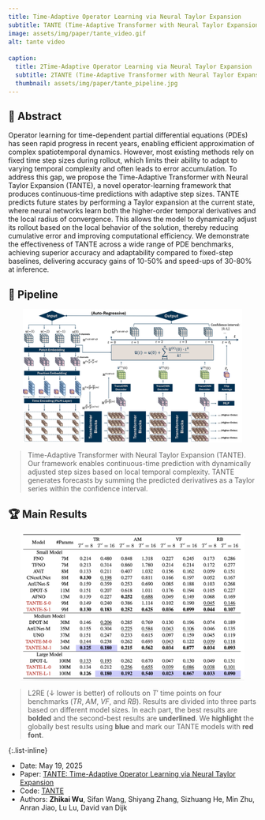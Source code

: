 ```yaml
---
title: Time-Adaptive Operator Learning via Neural Taylor Expansion
subtitle: TANTE (Time-Adaptive Transformer with Neural Taylor Expansion) is a new operator-learning framework for time-dependent PDEs that uses **neural Taylor expansion** to make accurate, **continuous-time** predictions with **adaptive step sizes**, improving both accuracy and efficiency over fixed-step methods.
image: assets/img/paper/tante_video.gif
alt: tante video

caption:
  title: 2Time-Adaptive Operator Learning via Neural Taylor Expansion
  subtitle: 2TANTE (Time-Adaptive Transformer with Neural Taylor Expansion) is a new operator-learning framework for time-dependent PDEs that uses **neural Taylor expansion** to make accurate, **continuous-time** predictions with **adaptive step sizes**, improving both accuracy and efficiency over fixed-step methods.
  thumbnail: assets/img/paper/tante_pipeline.jpg
---
```

## 🔎 Abstract

Operator learning for time-dependent partial differential equations (PDEs) has seen rapid progress in recent years, enabling efficient approximation of complex spatiotemporal dynamics. However, most existing methods rely on fixed time step sizes during rollout, which limits their ability to adapt to varying temporal complexity and often leads to error accumulation. To address this gap, we propose the Time-Adaptive Transformer with Neural Taylor Expansion (TANTE), a novel operator-learning framework that produces continuous-time predictions with adaptive step sizes. TANTE predicts future states by performing a Taylor expansion at the current state, where neural networks learn both the higher-order temporal derivatives and the local radius of convergence. This allows the model to dynamically adjust its rollout based on the local behavior of the solution, thereby reducing cumulative error and improving computational efficiency. We demonstrate the effectiveness of TANTE across a wide range of PDE benchmarks, achieving superior accuracy and adaptability compared to fixed-step baselines, delivering accuracy gains of 10-50% and speed-ups of 30-80% at inference.

## 🧱 Pipeline

<p align="center"> <img src="assets/img/paper/tante_pipeline.jpg" width="88%"> </p>

> Time-Adaptive Transformer with Neural Taylor Expansion (TANTE). Our framework enables continuous-time prediction with dynamically adjusted step sizes based on local temporal complexity. TANTE generates forecasts by summing the predicted derivatives as a Taylor series within the confidence interval.

## 🏆 Main Results

<p align="center"> <img src="assets/img/paper/tante_table.jpg" width="90%"> </p>

> L2RE (↓ lower is better) of rollouts on $T'$ time points on four benchmarks (*TR*, *AM*, *VF*, and *RB*). Results are divided into three parts based on different model sizes. In each part, the best results are **bolded** and the second-best results are **underlined**. We **highlight** the globally best results using **blue** and mark our TANTE models with **red font**.

{:.list-inline}
- Date: May 19, 2025
- Paper: [TANTE: Time-Adaptive Operator Learning via Neural Taylor Expansion](http://arxiv.org/abs/2502.08574)
- Code: [TANTE](https://github.com/zwu88/TANTE)
- Authors: **Zhikai Wu**, Sifan Wang, Shiyang Zhang, Sizhuang He, Min Zhu, Anran Jiao, Lu Lu, David van Dijk

